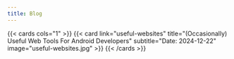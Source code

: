 ```yaml
---
title: Blog
---
```


{{< cards cols="1" >}}
  {{< card link="useful-websites" title="(Occasionally) Useful Web Tools For Android Developers" subtitle="Date: 2024-12-22" image="useful-websites.jpg" >}}
{{< /cards >}}
